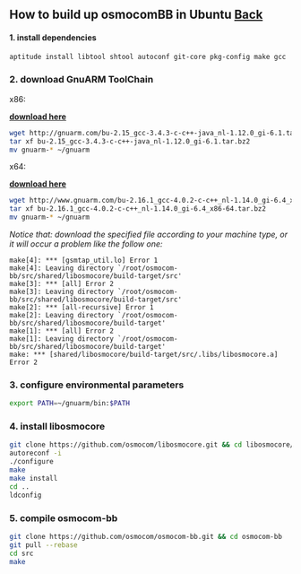 ## How to build up osmocomBB in Ubuntu [Back](./qa.md)

#### 1. install dependencies

```bash
aptitude install libtool shtool autoconf git-core pkg-config make gcc
```

### 2. download GnuARM ToolChain

x86:

[**download here**](https://github.com/aleen42/PersonalWiki/blob/master/qa/bu-2.15_gcc-3.4.3-c-c++-java_nl-1.12.0_gi-6.1.bz2?raw=true)

```bash
wget http://gnuarm.com/bu-2.15_gcc-3.4.3-c-c++-java_nl-1.12.0_gi-6.1.tar.bz2
tar xf bu-2.15_gcc-3.4.3-c-c++-java_nl-1.12.0_gi-6.1.tar.bz2
mv gnuarm-* ~/gnuarm
```

x64:

[**download here**](https://github.com/aleen42/PersonalWiki/blob/master/qa/bu-2.16.1_gcc-4.0.2-c-c++_nl-1.14.0_gi-6.4_x86-64.tar.bz2?raw=true)

```bash
wget http://www.gnuarm.com/bu-2.16.1_gcc-4.0.2-c-c++_nl-1.14.0_gi-6.4_x86-64.tar.bz2
tar xf bu-2.16.1_gcc-4.0.2-c-c++_nl-1.14.0_gi-6.4_x86-64.tar.bz2
mv gnuarm-* ~/gnuarm
```

*Notice that: download the specified file according to your machine type, or it will occur a problem like the follow one:*

```
make[4]: *** [gsmtap_util.lo] Error 1
make[4]: Leaving directory `/root/osmocom-bb/src/shared/libosmocore/build-target/src'
make[3]: *** [all] Error 2
make[3]: Leaving directory `/root/osmocom-bb/src/shared/libosmocore/build-target/src'
make[2]: *** [all-recursive] Error 1
make[2]: Leaving directory `/root/osmocom-bb/src/shared/libosmocore/build-target'
make[1]: *** [all] Error 2
make[1]: Leaving directory `/root/osmocom-bb/src/shared/libosmocore/build-target'
make: *** [shared/libosmocore/build-target/src/.libs/libosmocore.a] Error 2
```

### 3. configure environmental parameters

```bash
export PATH=~/gnuarm/bin:$PATH
```

### 4. install libosmocore

```bash
git clone https://github.com/osmocom/libosmocore.git && cd libosmocore/
autoreconf -i
./configure
make
make install
cd ..
ldconfig
```

### 5. compile osmocom-bb

```bash
git clone https://github.com/osmocom/osmocom-bb.git && cd osmocom-bb
git pull --rebase
cd src
make
```